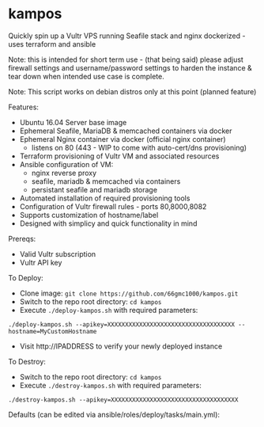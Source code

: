 # kampos
Quickly spin up a Vultr VPS running Seafile stack and nginx dockerized - uses terraform and ansible

Note: this is intended for short term use - (that being said) please adjust firewall settings and username/password settings to harden the instance & tear down when intended use case is complete.

Note: This script works on debian distros only at this point (planned feature)

Features:
- Ubuntu 16.04 Server base image
- Ephemeral Seafile, MariaDB & memcached containers via docker
- Ephemeral Nginx container via docker (official nginx container)
  - listens on 80 (443 - WIP to come with auto-cert/dns provisioning)
- Terraform provisioning of Vultr VM and associated resources
- Ansible configuration of VM:
    - nginx reverse proxy
    - seafile, mariadb & memcached via containers
    - persistant seafile and mariadb storage
- Automated installation of required provisioning tools
- Configuration of Vultr firewall rules - ports 80,8000,8082
- Supports customization of hostname/label
- Designed with simplicy and quick functionality in mind


Prereqs:
- Valid Vultr subscription
- Vultr API key

To Deploy:
- Clone image: `git clone https://github.com/66gmc1000/kampos.git`
- Switch to the repo root directory: `cd kampos`
- Execute `./deploy-kampos.sh` with required parameters:

`./deploy-kampos.sh --apikey=XXXXXXXXXXXXXXXXXXXXXXXXXXXXXXXXXXXX --hostname=MyCustomHostname`

- Visit http://IPADDRESS to verify your newly deployed instance

To Destroy:
- Switch to the repo root directory: `cd kampos`
- Execute `./destroy-kampos.sh` with required parameters:

`./destroy-kampos.sh --apikey=XXXXXXXXXXXXXXXXXXXXXXXXXXXXXXXXXXXX`


Defaults (can be edited via ansible/roles/deploy/tasks/main.yml):
